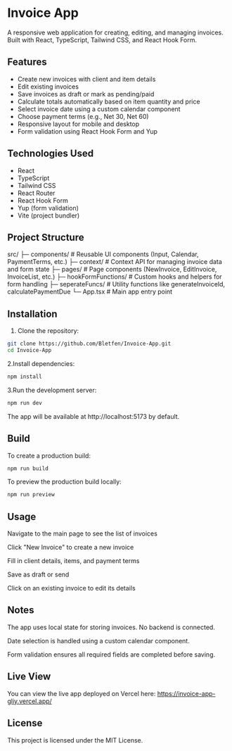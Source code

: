 # Invoice App

A responsive web application for creating, editing, and managing invoices. Built with React, TypeScript, Tailwind CSS, and React Hook Form.

## Features

- Create new invoices with client and item details
- Edit existing invoices
- Save invoices as draft or mark as pending/paid
- Calculate totals automatically based on item quantity and price
- Select invoice date using a custom calendar component
- Choose payment terms (e.g., Net 30, Net 60)
- Responsive layout for mobile and desktop
- Form validation using React Hook Form and Yup

## Technologies Used

- React
- TypeScript
- Tailwind CSS
- React Router
- React Hook Form
- Yup (form validation)
- Vite (project bundler)

## Project Structure

src/
├─ components/ # Reusable UI components (Input, Calendar, PaymentTerms, etc.)
├─ context/ # Context API for managing invoice data and form state
├─ pages/ # Page components (NewInvoice, EditInvoice, InvoiceList, etc.)
├─ hookFormFunctions/ # Custom hooks and helpers for form handling
├─ seperateFuncs/ # Utility functions like generateInvoiceId, calculatePaymentDue
└─ App.tsx # Main app entry point

## Installation

1. Clone the repository:

```bash
git clone https://github.com/Bletfen/Invoice-App.git
cd Invoice-App
```

2.Install dependencies:

```bash
npm install
```

3.Run the development server:

```bash
npm run dev
```

The app will be available at http://localhost:5173 by default.

## Build

To create a production build:

```bash
npm run build
```

To preview the production build locally:

```bash
npm run preview
```

## Usage

Navigate to the main page to see the list of invoices

Click "New Invoice" to create a new invoice

Fill in client details, items, and payment terms

Save as draft or send

Click on an existing invoice to edit its details

## Notes

The app uses local state for storing invoices. No backend is connected.

Date selection is handled using a custom calendar component.

Form validation ensures all required fields are completed before saving.

## Live View

You can view the live app deployed on Vercel here:
https://invoice-app-gliy.vercel.app/

## License

This project is licensed under the MIT License.
